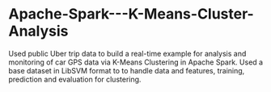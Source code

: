 # Apache-Spark---K-Means-Cluster-Analysis
Used public Uber trip data to build a real-time example for analysis and monitoring of car GPS data via K-Means Clustering in Apache Spark.
Used a base dataset in LibSVM format to to handle data and features, training, prediction and evaluation for clustering. 
